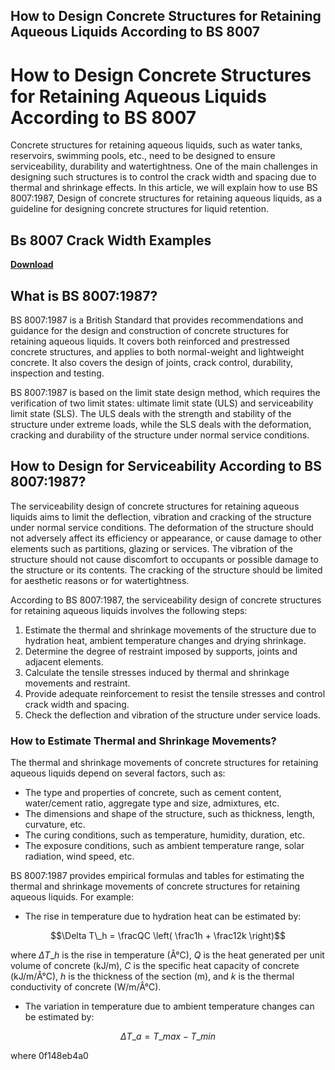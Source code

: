## How to Design Concrete Structures for Retaining Aqueous Liquids According to BS 8007

  
# How to Design Concrete Structures for Retaining Aqueous Liquids According to BS 8007
  
Concrete structures for retaining aqueous liquids, such as water tanks, reservoirs, swimming pools, etc., need to be designed to ensure serviceability, durability and watertightness. One of the main challenges in designing such structures is to control the crack width and spacing due to thermal and shrinkage effects. In this article, we will explain how to use BS 8007:1987, Design of concrete structures for retaining aqueous liquids, as a guideline for designing concrete structures for liquid retention.
 
## Bs 8007 Crack Width Examples


[**Download**](https://www.google.com/url?q=https%3A%2F%2Furllio.com%2F2tK1GA&sa=D&sntz=1&usg=AOvVaw2HKnUsVT10sEDGVSG1ZcHx)

  
## What is BS 8007:1987?
  
BS 8007:1987 is a British Standard that provides recommendations and guidance for the design and construction of concrete structures for retaining aqueous liquids. It covers both reinforced and prestressed concrete structures, and applies to both normal-weight and lightweight concrete. It also covers the design of joints, crack control, durability, inspection and testing.
  
BS 8007:1987 is based on the limit state design method, which requires the verification of two limit states: ultimate limit state (ULS) and serviceability limit state (SLS). The ULS deals with the strength and stability of the structure under extreme loads, while the SLS deals with the deformation, cracking and durability of the structure under normal service conditions.
  
## How to Design for Serviceability According to BS 8007:1987?
  
The serviceability design of concrete structures for retaining aqueous liquids aims to limit the deflection, vibration and cracking of the structure under normal service conditions. The deformation of the structure should not adversely affect its efficiency or appearance, or cause damage to other elements such as partitions, glazing or services. The vibration of the structure should not cause discomfort to occupants or possible damage to the structure or its contents. The cracking of the structure should be limited for aesthetic reasons or for watertightness.
  
According to BS 8007:1987, the serviceability design of concrete structures for retaining aqueous liquids involves the following steps:
  
1. Estimate the thermal and shrinkage movements of the structure due to hydration heat, ambient temperature changes and drying shrinkage.
2. Determine the degree of restraint imposed by supports, joints and adjacent elements.
3. Calculate the tensile stresses induced by thermal and shrinkage movements and restraint.
4. Provide adequate reinforcement to resist the tensile stresses and control crack width and spacing.
5. Check the deflection and vibration of the structure under service loads.

### How to Estimate Thermal and Shrinkage Movements?
  
The thermal and shrinkage movements of concrete structures for retaining aqueous liquids depend on several factors, such as:

- The type and properties of concrete, such as cement content, water/cement ratio, aggregate type and size, admixtures, etc.
- The dimensions and shape of the structure, such as thickness, length, curvature, etc.
- The curing conditions, such as temperature, humidity, duration, etc.
- The exposure conditions, such as ambient temperature range, solar radiation, wind speed, etc.

BS 8007:1987 provides empirical formulas and tables for estimating the thermal and shrinkage movements of concrete structures for retaining aqueous liquids. For example:

- The rise in temperature due to hydration heat can be estimated by: 

 $$\Delta T\_h = \fracQC \left( \frac1h + \frac12k \right)$$ 

 where $\Delta T\_h$ is the rise in temperature (Â°C), $Q$ is the heat generated per unit volume of concrete (kJ/m), $C$ is the specific heat capacity of concrete (kJ/m/Â°C), $h$ is the thickness of the section (m), and $k$ is the thermal conductivity of concrete (W/m/Â°C).
- The variation in temperature due to ambient temperature changes can be estimated by: 

 $$\Delta T\_a = T\_max - T\_min$$ 

 where 0f148eb4a0
